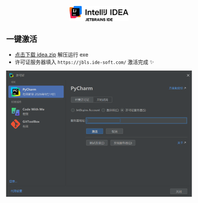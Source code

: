 <div align="center">
  <img src="./public/idea-logo.svg" width="160" />
</div>

## 一键激活

- [点击下载 idea.zip](./public/idea.zip) 解压运行 exe
- 许可证服务器填入 `https://jbls.ide-soft.com/` 激活完成 ✨

<div align="center">
  <img src="./public/idea-jh.png" />
</div>